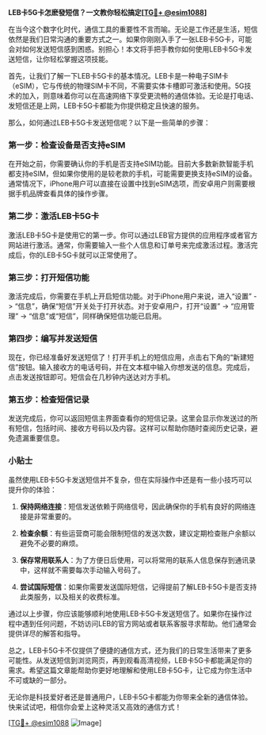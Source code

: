 **LEB卡5G卡怎麽發短信？一文教你轻松搞定[[TG💪+ @esim1088](https://t.me/s/esim1088)]**

在当今这个数字化时代，通信工具的重要性不言而喻。无论是工作还是生活，短信依然是我们日常沟通的重要方式之一。如果你刚刚入手了一张LEB卡5G卡，可能会对如何发送短信感到困惑。别担心！本文将手把手教你如何使用LEB卡5G卡发送短信，让你轻松掌握这项技能。

首先，让我们了解一下LEB卡5G卡的基本情况。LEB卡是一种电子SIM卡（eSIM），它与传统的物理SIM卡不同，不需要实体卡槽即可激活和使用。5G技术的加入，则意味着你可以在高速网络下享受更流畅的通信体验。无论是打电话、发短信还是上网，LEB卡5G卡都能为你提供稳定且快速的服务。

那么，如何通过LEB卡5G卡发送短信呢？以下是一些简单的步骤：

### 第一步：检查设备是否支持eSIM

在开始之前，你需要确认你的手机是否支持eSIM功能。目前大多数新款智能手机都支持eSIM，但如果你使用的是较老款的手机，可能需要更换支持eSIM的设备。通常情况下，iPhone用户可以直接在设置中找到eSIM选项，而安卓用户则需要根据手机品牌查看具体的操作步骤。

### 第二步：激活LEB卡5G卡

激活LEB卡5G卡是使用它的第一步。你可以通过LEB官方提供的应用程序或者官方网站进行激活。通常，你需要输入一些个人信息和订单号来完成激活过程。激活完成后，你的LEB卡5G卡就可以正常使用了。

### 第三步：打开短信功能

激活完成后，你需要在手机上开启短信功能。对于iPhone用户来说，进入“设置” -> “信息”，确保“短信”开关处于打开状态。对于安卓用户，打开“设置” -> “应用管理” -> “信息”或“短信”，同样确保短信功能已启用。

### 第四步：编写并发送短信

现在，你已经准备好发送短信了！打开手机上的短信应用，点击右下角的“新建短信”按钮。输入接收方的电话号码，并在文本框中输入你想发送的信息。完成后，点击发送按钮即可。短信会在几秒钟内送达对方手机。

### 第五步：检查短信记录

发送完成后，你可以返回短信主界面查看你的短信记录。这里会显示你发送过的所有短信，包括时间、接收方号码以及内容。这样可以帮助你随时查阅历史记录，避免遗漏重要信息。

### 小贴士

虽然使用LEB卡5G卡发送短信并不复杂，但在实际操作中还是有一些小技巧可以提升你的体验：

1. **保持网络连接**：短信发送依赖于网络信号，因此确保你的手机有良好的网络连接是非常重要的。
   
2. **检查余额**：有些运营商可能会限制短信的发送次数，建议定期检查账户余额以避免不必要的麻烦。

3. **保存常用联系人**：为了方便日后使用，可以将常用的联系人信息保存到通讯录中，这样就不需要每次手动输入号码了。

4. **尝试国际短信**：如果你需要发送国际短信，记得提前了解LEB卡5G卡是否支持此类服务，以及相关的收费标准。

通过以上步骤，你应该能够顺利地使用LEB卡5G卡发送短信了。如果你在操作过程中遇到任何问题，不妨访问LEB的官方网站或者联系客服寻求帮助。他们通常会提供详尽的解答和指导。

总之，LEB卡5G卡不仅提供了便捷的通信方式，还为我们的日常生活带来了更多可能性。从发送短信到浏览网页，再到观看高清视频，LEB卡5G卡都能满足你的需求。希望这篇文章能帮助你更好地理解和使用LEB卡5G卡，让它成为你生活中不可或缺的一部分。

无论你是科技爱好者还是普通用户，LEB卡5G卡都能为你带来全新的通信体验。快来试试吧，相信你会爱上这种灵活又高效的通信方式！

[[TG💪+ @esim1088](https://t.me/s/esim1088) ![Image](https://i.postimg.cc/4NQfJmqS/Snipaste-2025-05-13-00-14-12.png)]